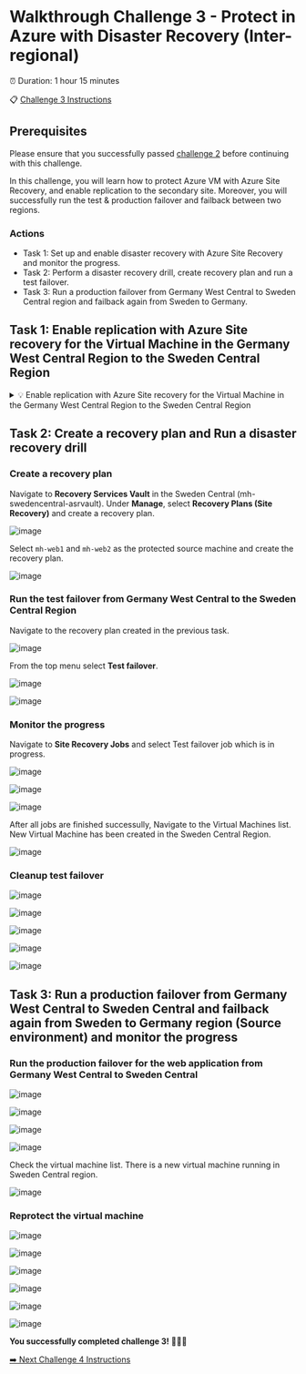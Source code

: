 # Walkthrough Challenge 3 - Protect in Azure with Disaster Recovery (Inter-regional)

⏰ Duration: 1 hour 15 minutes

📋  [Challenge 3 Instructions](../../challenges/03_challenge.md)

## Prerequisites

Please ensure that you successfully passed [challenge 2](../../challenges/02_challenge.md) before continuing with this challenge.

In this challenge, you will learn how to protect Azure VM with Azure Site Recovery, and enable replication to the secondary site. Moreover, you will successfully run the test & production failover and failback between two regions.

### Actions

* Task 1: Set up and enable disaster recovery with Azure Site Recovery and monitor the progress.
* Task 2: Perform a disaster recovery drill, create recovery plan and run a test failover.
* Task 3: Run a production failover from Germany West Central to Sweden Central region and failback again from Sweden to Germany.

## Task 1: Enable replication with Azure Site recovery for the Virtual Machine in the Germany West Central Region to the Sweden Central Region

<details close>
<summary>💡 Enable replication with Azure Site recovery for the Virtual Machine in the Germany West Central Region to the Sweden Central Region</summary>
<br>

Navigate to **Recovery Services Vault** in the Sweden Central (mh-swedencentral-asrvault) which we created in the first Challenge. In the **Protected Items**, select **Replicated Items**. Then select **Replicate** and from the dropdown list select **Azure virtual machines**. The following pane will apprear:

![image](./img/001.png)

![image](./img/002.png)

![image](./img/003.png)

![image](./img/004.png)

![image](./img/005.png)

![image](./img/006.png)

In the deployment notification you could navigate to the Site Recovery Jobs which lists all Site Recovery Actions you have created in this task.

![image](./img/007.png)

You can select in progress jobs to check the status and progress.

![image](./img/008.png)

This Task can take up to 10 minutes to finish.

![image](./img/009.png)

![image](./img/011.png)

![image](./img/010.png)

### Alternative: Disaster recovery can be set also under Virtual Machine | Disaster Recovery

![image](./img/100.png)

</details>

## Task 2: Create a recovery plan and Run a disaster recovery drill

### Create a recovery plan
Navigate to **Recovery Services Vault** in the Sweden Central (mh-swedencentral-asrvault). Under **Manage**, select **Recovery Plans (Site Recovery)** and create a recovery plan.

![image](./img/09.png)

Select `mh-web1` and `mh-web2` as the protected source machine and create the recovery plan.

![image](./img/10.png)

### Run the test failover from Germany West Central to the Sweden Central Region
Navigate to the recovery plan created in the previous task. 

![image](./img/11.png)

From the top menu select **Test failover**.

![image](./img/12.png)


![image](./img/13.png)

### Monitor the progress
Navigate to **Site Recovery Jobs** and select Test failover job which is in progress.

![image](./img/14.png)


![image](./img/15.png)

![image](./img/16.png)

After all jobs are finished successully, Navigate to the Virtual Machines list. New Virtual Machine has been created in the Sweden Central Region.

![image](./img/17.png)

### Cleanup test failover
![image](./img/18.png)

![image](./img/19.png)

![image](./img/20.png)

![image](./img/21.png)

![image](./img/22.png)

## Task 3: Run a production failover from Germany West Central to Sweden Central and failback again from Sweden to Germany region (Source environment) and monitor the progress
### Run the production failover for the web application from Germany West Central to Sweden Central
![image](./img/23.png)

![image](./img/24.png)

![image](./img/25.png)

![image](./img/26.png)

Check the virtual machine list. There is a new virtual machine running in Sweden Central region.

![image](./img/27.png)

### Reprotect the virtual machine
![image](./img/28.png)

![image](./img/29.png)

![image](./img/30.png)

![image](./img/31.png)

![image](./img/32.png)

![image](./img/33.png)

**You successfully completed challenge 3!** 🚀🚀🚀

[➡️ Next Challenge 4 Instructions](../../challenges/04_challenge.md)